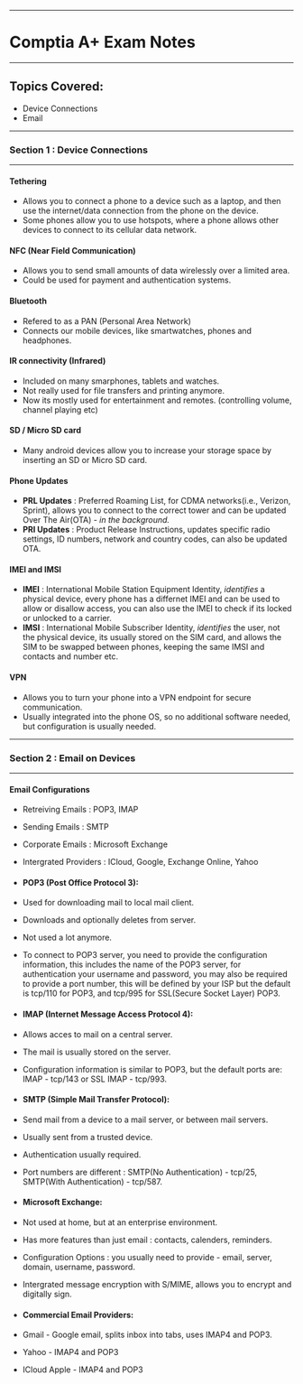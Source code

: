 ------------------------------------
# Comptia A+ Exam Notes
------------------------------------
## Topics Covered:

* Device Connections
* Email

------------------------------------
### Section 1 : Device Connections
------------------------------------


#### Tethering

 - Allows you to connect a phone to a device such as a laptop, and then use the internet/data connection from the phone
 on the device.
 - Some phones allow you to use hotspots, where a phone allows other devices to connect to its cellular data network.

#### NFC (Near Field Communication)
 
 - Allows you to send small amounts of data wirelessly over a limited area.
 - Could be used for payment and authentication systems.

#### Bluetooth 
 
 - Refered to as a PAN (Personal Area Network)
 - Connects our mobile devices, like smartwatches, phones and headphones.

#### IR connectivity (Infrared)

 - Included on many smarphones, tablets and watches.
 - Not really used for file transfers and printing anymore.
 - Now its mostly used for entertainment and remotes. (controlling volume, channel playing etc)

#### SD / Micro SD card

 - Many android devices allow you to increase your storage space by inserting an SD or Micro SD card.

#### Phone Updates
 
 - __PRL Updates__ : Preferred Roaming List, for CDMA networks(i.e., Verizon, Sprint), allows you to connect to the correct tower and can be updated Over The Air(OTA) - *in the background.*
 - __PRI Updates__ : Product Release Instructions, updates specific radio settings, ID numbers, network and country codes, can also be updated OTA.

#### IMEI and IMSI

 - __IMEI__ : International Mobile Station Equipment Identity, _identifies_ a physical device, every phone has a differnet IMEI and can be used to allow or disallow access, you can also use the IMEI to check if its locked or unlocked to a carrier.
 - __IMSI__ : International Mobile Subscriber Identity, _identifies_ the user, not the physical device, its usually stored on the SIM card, and allows the SIM to be swapped between phones, keeping the same IMSI and contacts and number etc.

#### VPN
 
 - Allows you to turn your phone into a VPN endpoint for secure communication.
 - Usually integrated into the phone OS, so no additional software needed, but configuration is usually needed.


------------------------------------
### Section 2 : Email on Devices
------------------------------------

#### Email Configurations

 - Retreiving Emails : POP3, IMAP
 - Sending Emails : SMTP
 - Corporate Emails : Microsoft Exchange
 - Intergrated Providers : ICloud, Google, Exchange Online, Yahoo

 - #### POP3 (Post Office Protocol 3):
 - Used for downloading mail to local mail client.
 - Downloads and optionally deletes from server.
 - Not used a lot anymore.
 - To connect to POP3 server, you need to provide the configuration information, this includes the name of the POP3 server, for authentication your username and password, you may also be required to provide a port number, this will be defined by your ISP but the default is tcp/110 for POP3, and tcp/995 for SSL(Secure Socket Layer) POP3.

 - #### IMAP (Internet Message Access Protocol 4):
 - Allows acces to mail on a central server.
 - The mail is usually stored on the server.
 - Configuration information is similar to POP3, but the default ports are: IMAP - tcp/143 or SSL IMAP - tcp/993.

 - #### SMTP (Simple Mail Transfer Protocol):
 - Send mail from a device to a mail server, or between mail servers.
 - Usually sent from a trusted device.
 - Authentication usually required.
 - Port numbers are different : SMTP(No Authentication) - tcp/25, SMTP(With Authentication) - tcp/587.

 - #### Microsoft Exchange:
 - Not used at home, but at an enterprise environment.
 - Has more features than just email : contacts, calenders, reminders.
 - Configuration Options : you usually need to provide - email, server, domain, username, password.
 - Intergrated message encryption with S/MIME, allows you to encrypt and digitally sign.

 - #### Commercial Email Providers:
 - Gmail - Google email, splits inbox into tabs, uses IMAP4 and POP3.
 - Yahoo - IMAP4 and POP3
 - ICloud Apple - IMAP4 and POP3